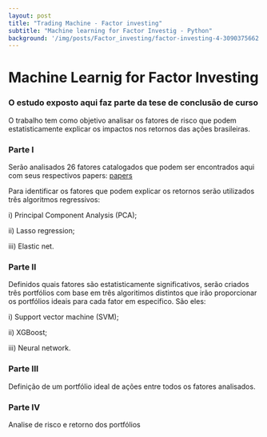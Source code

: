 ```yaml
---
layout: post
title: "Trading Machine - Factor investing"
subtitle: "Machine learning for Factor Investig - Python"
background: '/img/posts/Factor_investing/factor-investing-4-3090375662.jpg'
---
```

# Machine Learnig for Factor Investing

### O estudo exposto aqui faz parte da tese de conclusão de curso

O trabalho tem como objetivo analisar os fatores de risco que podem estatisticamente explicar os impactos nos retornos das ações brasileiras.

### Parte I

Serão analisados 26 fatores catalogados que podem ser encontrados aqui com seus respectivos papers:
[papers](https://github.com/Jhonattanln/Machine_Learnig_Factor_Investing/blob/main/Fatores_catalogados.xlsx)

Para identificar os fatores que podem explicar os retornos serão utilizados três algoritmos regressivos:

i) Principal Component Analysis (PCA);

ii) Lasso regression;

iii) Elastic net.

### Parte II

Definidos quais fatores são estatisticamente significativos, serão criados três portfólios com base em três algoritimos distintos que irão proporcionar os portfólios ideais para cada fator em especifico. São eles:

i) Support vector machine (SVM);

ii) XGBoost;

iii) Neural network.

### Parte III

Definição de um portfólio ideal de ações entre todos os fatores analisados.

### Parte IV

Analise de risco e retorno dos portfólios
